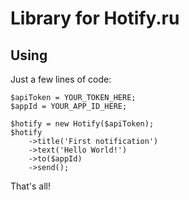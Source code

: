 # Library for Hotify.ru
## Using
Just a few lines of code:

    $apiToken = YOUR_TOKEN_HERE;
    $appId = YOUR_APP_ID_HERE;
    
    $hotify = new Hotify($apiToken);
    $hotify
        ->title('First notification')
        ->text('Hello World!')
        ->to($appId)
        ->send();
            
That's all!
            